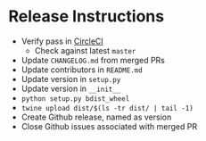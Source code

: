 

# Release Instructions

* Verify pass in [CircleCI](https://circleci.com/gh/greenmoss/PyWavefront)
  * Check against latest `master`
* Update `CHANGELOG.md` from merged PRs
* Update contributors in `README.md`
* Update version in `setup.py`
* Update version in `__init__`
* `python setup.py bdist_wheel`
* `twine upload dist/$(ls -tr dist/ | tail -1)`
* Create Github release, named as version
* Close Github issues associated with merged PR
